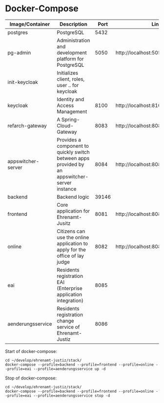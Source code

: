 # Docker-Compose

| Image/Container | Description | Port | Link |
| ------------- | ------------- | ------------- |  ------------- |
| postgres | PostgreSQL | 5432 | 
| pg-admin | Administration and development platform for PostgreSQL | 5050 | http://localhost:5050 |
| init-keycloak | Initializes client, roles, user .. for keycloak  |  | |
| keycloak |  Identity and Access Management | 8100 |  http://localhost:8100 |
| refarch-gateway | A Spring-Cloud-Gateway | 8083 |  http://localhost:8083 |
| appswitcher-server | Provides a component to quickly switch between apps provided by an appswitcher-server instance | 8084 |  http://localhost:8084 |
| backend | Backend logic | 39146 |
| frontend | Core application for Ehrenamt-Jusitz | 8081 | http://localhost:8083 |
| online | Citizens can use the online application to apply for the office of lay judge | 8082 | http://localhost:8083/public/online/ |
| eai | Residents registration EAI (Enterprise application integration) | 8085 | |
| aenderungsservice | Residents registration change service of Ehrenamt-Justiz | 8086 | |

Start of docker-compose:
````
cd ~/develop/ehrenamt-justiz/stack/
docker-compose --profile=backend --profile=frontend --profile=online --profile=eai --profile=aenderungsservice up -d
````

Stop of docker-compose:
````
cd ~/develop/ehrenamt-justiz/stack/
docker-compose --profile=backend --profile=frontend --profile=online --profile=eai --profile=aenderungsservice stop -d
````

